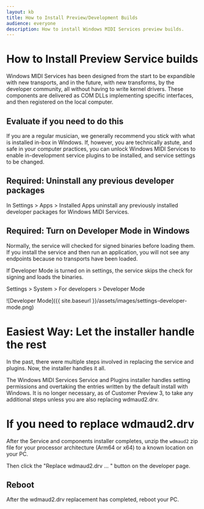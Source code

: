 ```yaml
---
layout: kb
title: How to Install Preview/Development Builds
audience: everyone
description: How to install Windows MIDI Services preview builds.
---
```


# How to Install Preview Service builds

Windows MIDI Services has been designed from the start to be expandible with new transports, and in the future, with new transforms, by the developer community, all without having to write kernel drivers. These components are delivered as COM DLLs implementing specific interfaces, and then registered on the local computer.

## Evaluate if you need to do this

If you are a regular musician, we generally recommend you stick with what is installed in-box in Windows. If, however, you are technically astute, and safe in your computer practices, you can unlock Windows MIDI Services to enable in-development service plugins to be installed, and service settings to be changed.

## Required: Uninstall any previous developer packages

In Settings > Apps > Installed Apps uninstall any previously installed developer packages for Windows MIDI Services.

## Required: Turn on Developer Mode in Windows

Normally, the service will checked for signed binaries before loading them. If you install the service and then run an application, you will not see any endpoints because no transports have been loaded.

If Developer Mode is turned on in settings, the service skips the check for signing and loads the binaries.

Settings > System > For developers > Developer Mode

![Developer Mode]({{ site.baseurl }}/assets/images/settings-developer-mode.png)

# Easiest Way: Let the installer handle the rest

In the past, there were multiple steps involved in replacing the service and plugins. Now, the installer handles it all.

The Windows MIDI Services Service and Plugins installer handles setting permissions and overtaking the entries written by the default install with Windows. It is no longer necessary, as of Customer Preview 3, to take any additional steps unless you are also replacing wdmaud2.drv.

# If you need to replace wdmaud2.drv

After the Service and components installer completes, unzip the `wdmaud2` zip file for your processor architecture (Arm64 or x64) to a known location on your PC.

Then click the "Replace wdmaud2.drv ... " button on the developer page.

## Reboot

After the wdmaud2.drv replacement has completed, reboot your PC.

